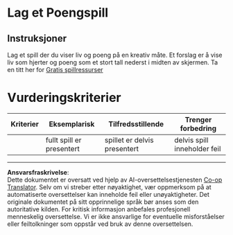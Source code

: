 <!--
CO_OP_TRANSLATOR_METADATA:
{
  "original_hash": "81f292dbda01685b91735e0398dc0504",
  "translation_date": "2025-08-26T21:54:48+00:00",
  "source_file": "6-space-game/5-keeping-score/assignment.md",
  "language_code": "no"
}
-->
# Lag et Poengspill

## Instruksjoner

Lag et spill der du viser liv og poeng på en kreativ måte. Et forslag er å vise liv som hjerter og poeng som et stort tall nederst i midten av skjermen. Ta en titt her for [Gratis spillressurser](https://www.kenney.nl/)

# Vurderingskriterier

| Kriterier | Eksemplarisk          | Tilfredsstillende           | Trenger forbedring         |
| --------- | --------------------- | --------------------------- | -------------------------- |
|           | fullt spill er presentert | spillet er delvis presentert | delvis spill inneholder feil |

---

**Ansvarsfraskrivelse**:  
Dette dokumentet er oversatt ved hjelp av AI-oversettelsestjenesten [Co-op Translator](https://github.com/Azure/co-op-translator). Selv om vi streber etter nøyaktighet, vær oppmerksom på at automatiserte oversettelser kan inneholde feil eller unøyaktigheter. Det originale dokumentet på sitt opprinnelige språk bør anses som den autoritative kilden. For kritisk informasjon anbefales profesjonell menneskelig oversettelse. Vi er ikke ansvarlige for eventuelle misforståelser eller feiltolkninger som oppstår ved bruk av denne oversettelsen.